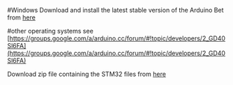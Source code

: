 #Windows 
Download and install the latest stable version of the Arduino Bet from [here](http://downloads.arduino.cc/arduino-1.6.0rc1-windows.exe)

#other operating systems see 
[https://groups.google.com/a/arduino.cc/forum/#!topic/developers/2_GD40Sl6FA](https://groups.google.com/a/arduino.cc/forum/#!topic/developers/2_GD40Sl6FA)


Download zip file containing the STM32 files from [here](https://github.com/rogerclarkmelbourne/Arduino_STM32/archive/master.zip)